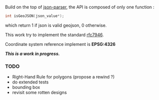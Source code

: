 Build on the top of [json-parser](https://github.com/json-parser/json-parser), the API is composed of only one function :
```c
int isGeoJSON(json_value*);
```
which return 1 if json is valid geojson, 0 otherwise.

This work try to implement the standard [rfc7946](https://datatracker.ietf.org/doc/html/rfc7946#section-3.1.1).   

Coordinate system reference implement is **EPSG:4326**

***This is a work in progress.***


### TODO 
- Right-Hand Rule for polygons (propose a rewind ?)
- do extended tests
- bounding box
- revisit some rotten designs
